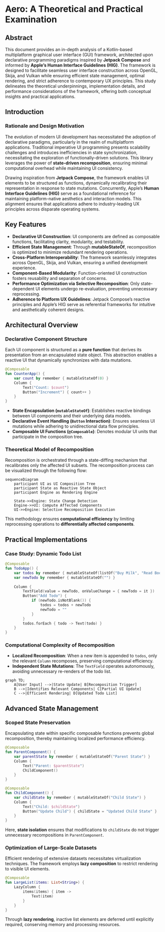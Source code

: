 # Aero: A Theoretical and Practical Examination

## Abstract
This document provides an in-depth analysis of a Kotlin-based multiplatform graphical user interface (GUI) framework, architected upon declarative programming paradigms inspired by **Jetpack Compose** and informed by **Apple’s Human Interface Guidelines (HIG)**. The framework is designed to facilitate seamless user interface construction across OpenGL, Skija, and Vulkan while ensuring efficient state management, optimal rendering, and strict adherence to contemporary UX principles. This study delineates the theoretical underpinnings, implementation details, and performance considerations of the framework, offering both conceptual insights and practical applications.

## Introduction
### Rationale and Design Motivation
The evolution of modern UI development has necessitated the adoption of declarative paradigms, particularly in the realm of multiplatform applications. Traditional imperative UI programming presents scalability challenges and introduces inefficiencies in state synchronization, necessitating the exploration of functionally-driven solutions. This library leverages the power of **state-driven recomposition**, ensuring minimal computational overhead while maintaining UI consistency.

Drawing inspiration from **Jetpack Compose**, the framework enables UI elements to be structured as functions, dynamically recalibrating their representation in response to state mutations. Concurrently, Apple’s **Human Interface Guidelines (HIG)** serve as a foundational reference for maintaining platform-native aesthetics and interaction models. This alignment ensures that applications adhere to industry-leading UX principles across disparate operating systems.

## Key Features
- **Declarative UI Construction**: UI components are defined as composable functions, facilitating clarity, modularity, and testability.
- **Efficient State Management**: Through **mutableStateOf**, recomposition is optimized to minimize redundant rendering operations.
- **Cross-Platform Interoperability**: The framework seamlessly integrates across OpenGL, Skija, and Vulkan, ensuring a unified development experience.
- **Component-Based Modularity**: Function-oriented UI construction fosters reusability and separation of concerns.
- **Performance Optimization via Selective Recomposition**: Only state-dependent UI elements undergo re-evaluation, preventing unnecessary reprocessing.
- **Adherence to Platform UX Guidelines**: Jetpack Compose’s reactive principles and Apple’s HIG serve as referential frameworks for intuitive and aesthetically coherent designs.

## Architectural Overview
### Declarative Component Structure
Each UI component is structured as a **pure function** that derives its presentation from an encapsulated state object. This abstraction enables a reactive UI that dynamically synchronizes with data mutations.

```kotlin
@Composable
fun CounterApp() {
    var count by remember { mutableStateOf(0) }
    Column {
        Text("Count: $count")
        Button("Increment") { count++ }
    }
}
```

- **State Encapsulation (`mutableStateOf`)**: Establishes reactive bindings between UI components and their underlying data models.
- **Declarative Event Handling (`Button` Interaction)**: Ensures seamless UI mutations while adhering to unidirectional data flow principles.
- **Composable UI Functions (`@Composable`)**: Denotes modular UI units that participate in the composition tree.

### Theoretical Model of Recomposition
Recomposition is orchestrated through a state-diffing mechanism that recalibrates only the affected UI subsets. The recomposition process can be visualized through the following flow:

```mermaid
sequenceDiagram
    participant UI as UI Composition Tree
    participant State as Reactive State Object
    participant Engine as Rendering Engine

    State->>Engine: State Change Detection
    Engine->>UI: Compute Affected Components
    UI->>Engine: Selective Recomposition Execution
```

This methodology ensures **computational efficiency** by limiting reprocessing operations to **differentially affected components**.

## Practical Implementations
### Case Study: Dynamic Todo List
```kotlin
@Composable
fun TodoApp() {
    var todos by remember { mutableStateOf(listOf("Buy Milk", "Read Book")) }
    var newTodo by remember { mutableStateOf("") }
    
    Column {
        TextField(value = newTodo, onValueChange = { newTodo = it })
        Button("Add Todo") {
            if (newTodo.isNotBlank()) {
                todos = todos + newTodo
                newTodo = ""
            }
        }
        todos.forEach { todo -> Text(todo) }
    }
}
```

### Computational Complexity of Recomposition
- **Localized Recomposition**: When a new item is appended to `todos`, only the relevant `Column` recomposes, preserving computational efficiency.
- **Independent State Mutations**: The `TextField` operates autonomously, avoiding unnecessary re-renders of the todo list.

```mermaid
graph TD;
    A[User Input] -->|State Update| B[Recomposition Trigger]
    B -->|Identifies Relevant Components| C[Partial UI Update]
    C -->|Efficient Rendering| D[Updated Todo List]
```

## Advanced State Management
### Scoped State Preservation
Encapsulating state within specific composable functions prevents global recomposition, thereby maintaining localized performance efficiency.

```kotlin
@Composable
fun ParentComponent() {
    var parentState by remember { mutableStateOf("Parent State") }
    Column {
        Text("Parent: $parentState")
        ChildComponent()
    }
}

@Composable
fun ChildComponent() {
    var childState by remember { mutableStateOf("Child State") }
    Column {
        Text("Child: $childState")
        Button("Update Child") { childState = "Updated Child State" }
    }
}
```

Here, **state isolation** ensures that modifications to `childState` do not trigger unnecessary recompositions in `ParentComponent`.

### Optimization of Large-Scale Datasets
Efficient rendering of extensive datasets necessitates virtualization techniques. The framework employs **lazy composition** to restrict rendering to visible UI elements.

```kotlin
@Composable
fun LargeList(items: List<String>) {
    LazyColumn {
        items(items) { item ->
            Text(item)
        }
    }
}
```

Through **lazy rendering**, inactive list elements are deferred until explicitly required, conserving memory and processing resources.

